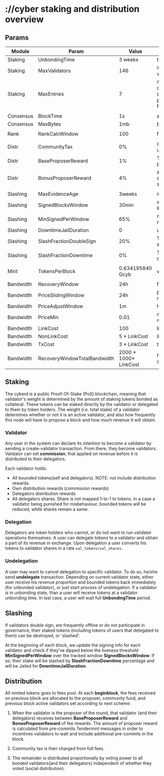 # ://cyber staking and distribution overview

## Params

| Module      | Param         | Value         | Comment                                 |
|-------------|---------------|---------------|-----------------------------------------|
| Staking     | UnbondingTime | 3 weeks       | time duration of unbonding              |
| Staking     | MaxValidators | 146           | maximum number of active validators set |
| Staking     | MaxEntries    | 7             | max entries for either unbonding delegation or redelegation per delegator/validator pair(delegator/validator/validator for redelegation)|
|             |               |       |                                  |
| Consensus   | BlockTime     | 1s    | average block generation time    |
| Consensus   | MaxBytes      | 1mb   | block max bytes limit            |
|             |                  |       |                                 |
| Rank        | RankCalcWindow   | 100   | full rank recalculation window  |
|             |                     |     |                                                                        |
| Distr       | CommunityTax        | 0%  | community funding tax, not used                                        |
| Distr       | BaseProposerReward  | 1%  | % of block inflation goes to proposer                                  |
| Distr       | BonusProposerReward | 4%  | addition reward, calculated as % of included votes from validators set |
|             |                          |                   |                                                |
| Slashing    | MaxEvidenceAge           | 3weeks            | misbehaviour evidence max age                  |
| Slashing    | SignedBlocksWindow       | 30min             | window to calculate validators liveness        |
| Slashing    | MinSignedPerWindow       | 65%               | min singed block for window to not be jailed   |
| Slashing    | DowntimeJailDuration     | 0                 | unjail delay                                   |
| Slashing    | SlashFractionDoubleSign  | 20%               | % of stake reduction for double sign           |
| Slashing    | SlashFractionDowntime    | 0%                | % of stake reduction for being offline         |
|             |                 |                   |                              |
| Mint        | TokensPerBlock  | 0.634195840 Gcyb  | validators block rewards     |
|             |                               |                             |                                                            |
| Bandwidth   | RecoveryWindow                | 24h                         | from 0 to max recovery period                              |
| Bandwidth   | PriceSlidingWindow            | 24h                         | price calculated based on network load for selected period |
| Bandwidth   | PriceAdjustWindow             | 1m                          | how ofter price is recalculated                            |
| Bandwidth   | PriceMin                      | 0.01                        | minimum price number (1 means normal price)                |
| Bandwidth   | LinkCost                      | 100                         | link msg cost                                              |
| Bandwidth   | NonLinkCost                   | 5 * LinkCost                | link msg cost                                              |
| Bandwidth   | TxCost                        | 3 * LinkCost                | tx cost                                                    |
| Bandwidth   | RecoveryWindowTotalBandwidth  | 2000 * 1000* LinkCost       | how much all users in average can spend for recover period |                                                           |



## Staking

The cyberd is a public Proof-Of-Stake (PoS) blockchain, 
 meaning that validator's weight is determined by the amount of staking tokens bonded as collateral. 
 These tokens can be staked directly by the validator or delegated to them by token holders.
 The weight (i.e. total stake) of a validator determines whether or not it is an active validator, 
 and also how frequently this node will have to propose a block and how much revenue it will obtain.

### Validator

Any user in the system can declare its intention to become a validator by sending a create-validator transaction. 
 From there, they become validators.
 Validator can set **commission**, that applied on revenue before it is distributed to their delegators.

Each validator holds:
- All bounded tokens(self and delegators). NOTE: not include distribution rewards.
- Own distribution rewards (commission rewards)
- Delegators distribution rewards
- All delegators shares. Share is not mapped 1-to-1 to tokens. 
  In a case a validator being punished for misbehaviour, bounded tokens will be reduced, while shares remain a same. 

### Delegation

Delegators are token holders who cannot, or do not want to run validator operations themselves. 
 A user can delegate tokens to a validator and obtain a part of its revenue in exchange.
 Upon delegation a user converts his tokens to validator shares in a rate `val_tokens/val_shares`. 
  
### Undelegation

A user may want to cancel delegation to specific validator. To do so, he/she send **undelegate** transaction.
 Depending on current validator state, either user receive his revenue proportion and bounded tokens back immediately 
 (for unbonded validator), or just start process of undelegation. 
 If a validator is in unbonding state, than a user will receive tokens at a validator unbonding time. 
 In last case, a user will wait full **UnbondingTime** period.

## Slashing

If validators double sign, are frequently offline or do not participate in governance, 
their staked tokens (including tokens of users that delegated to them) can be destroyed, or 'slashed'.

At the beginning of each block, we update the signing info for each validator and 
 check if they've dipped below the liveness threshold **MinSignedPerWindow** 
 over the tracked window **SignedBlocksWindow**. 
 If so, their stake will be slashed by **SlashFractionDowntime** percentage and 
 will be Jailed for **DowntimeJailDuration**.

## Distribution

All minted tokens goes to fees pool.
 At each **beginblock**, the fees received on previous block are allocated to the proposer, community fund, 
 and previous block active validators set according to next scheme:
 
1. When the validator is the proposer of the round, that validator (and their delegators) 
 receives between **BaseProposerReward** and **BonusProposerReward** of fee rewards. 
 The amount of proposer reward is calculated from pre-commits Tendermint messages 
 in order to incentives validators to wait and include additional pre-commits in the block.
 
2. Community tax is then charged from full fees.

3. The remainder is distributed proportionally by voting power 
 to all bonded validators(and their delegators) independent of whether they voted (social distribution).
 
